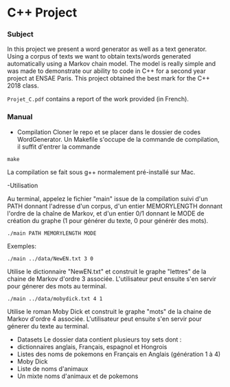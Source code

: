 # C++ Project

### Subject

In this project we present a word generator as well as a text generator. Using a corpus of texts we want to obtain texts/words generated automatically using a Markov chain model. The model is really simple and was made to demonstrate our ability to code in C++ for a second year project at ENSAE Paris. This project obtained the best mark for the C++ 2018 class.

`Projet_C.pdf` contains a report of the work provided (in French).


### Manual

- Compilation
Cloner le repo et se placer dans le dossier de codes WordGenerator. Un Makefile s'occupe de la commande de compilation, il suffit d'entrer la commande 
```
make
```
La compilation se fait sous g++ normalement pré-installé sur Mac.

-Utilisation 

Au terminal, appelez le fichier "main" issue de la compilation suivi d'un PATH donnant l'adresse d'un corpus, d'un entier MEMORYLENGTH donnant l'ordre de la chaîne de Markov, et d'un entier 0/1 donnant le MODE de création du graphe (1 pour générer du texte, 0 pour générér des mots). 
```
./main PATH MEMORYLENGTH MODE
``` 
Exemples: 
```
./main ../data/NewEN.txt 3 0
``` 
Utilise le dictionnaire "NewEN.txt" et construit le graphe "lettres" de la chaine de Markov d'ordre 3 associée.
L'utilisateur peut ensuite s'en servir pour génerer des mots au terminal.
```
./main ../data/mobydick.txt 4 1
``` 
Utilise le roman Moby Dick et construit le graphe "mots" de la chaine de Markov d'ordre 4 associée.
L'utilisateur peut ensuite s'en servir pour génerer du texte au terminal.


- Datasets
Le dossier data contient plusieurs toy sets dont :
- dictionnaires anglais, Français, espagnol et Hongrois
- Listes des noms de pokemons en Français en Anglais (génération 1 à 4)
- Moby Dick
- Liste de noms d'animaux
- Un mixte noms d'animaux et de pokemons
